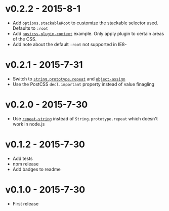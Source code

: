 # v0.2.2 - 2015-8-1

 - Add `options.stackableRoot` to customize the stackable selector used. Defaults to `:root`
 - Add [`postcss-plugin-context`](https://github.com/postcss/postcss-plugin-context) example. Only apply plugin to certain areas of the CSS.
 - Add note about the default `:root` not supported in IE8-


# v0.2.1 - 2015-7-31

 - Switch to [`string.prototype.repeat`](https://www.npmjs.com/package/string.prototype.repeat) and [`object-assign`](https://www.npmjs.com/package/object-assign)
 - Use the PostCSS `decl.important` property instead of value finagling


# v0.2.0 - 2015-7-30

 - Use [`repeat-string`](https://www.npmjs.com/package/repeat-string) instead of `String.prototype.repeat` which doesn't work in node.js


# v0.1.2 - 2015-7-30

 - Add tests
 - npm release
 - Add badges to readme


# v0.1.0 - 2015-7-30

 - First release